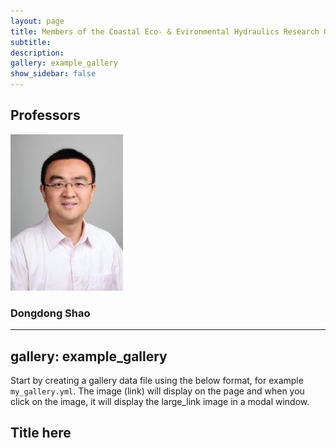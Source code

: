 ```yaml
---
layout: page
title: Members of the Coastal Eco- & Evironmental Hydraulics Research Group 
subtitle: 
description:  
gallery: example_gallery
show_sidebar: false
---
```


## Professors




![Dongdong Shao](/img/dongdongshao.jpg)
### Dongdong Shao


---
gallery: example_gallery
---

Start by creating a gallery data file using the below format, for example `my_gallery.yml`. The image (link) will display on the page and when you click on the image, it will display the large_link image in a modal window. 




## Title here


